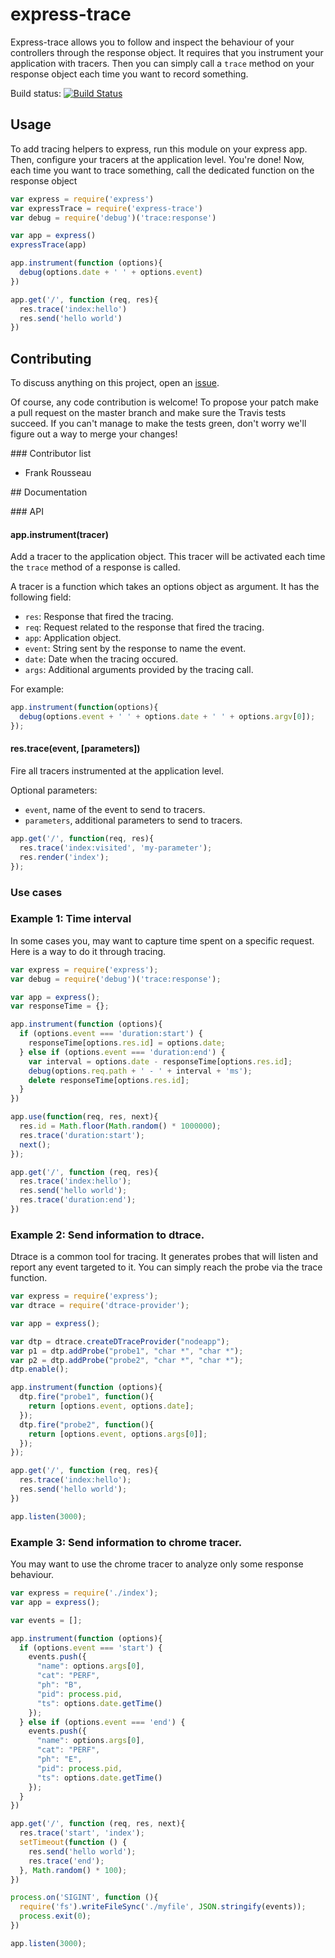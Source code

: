 # express-trace

Express-trace allows you to follow and inspect the
behaviour of your controllers through the response object.  It requires that
you instrument your application with tracers. Then you can simply call a
`trace` method on your response object each time you want to record something.

Build status: [![Build Status](https://travis-ci.org/frankrousseau/express-trace.png?branch=master)](https://travis-ci.org/frankrousseau/express-trace)

## Usage 

To add tracing helpers to express, run this module on your express app.
Then, configure your tracers at the application level. You're done! Now, each
time you want to trace something, call the dedicated function on the response
object

```javascript
var express = require('express')
var expressTrace = require('express-trace')
var debug = require('debug')('trace:response')

var app = express()
expressTrace(app)

app.instrument(function (options){
  debug(options.date + ' ' + options.event)
})

app.get('/', function (req, res){
  res.trace('index:hello')
  res.send('hello world')
})
```


## Contributing

To discuss anything on this project, open an [issue](https://github.com/frankrousseau/express-trace/issues).

Of course, any code contribution is welcome! To propose your patch make a pull
request on the master branch and make sure the Travis tests succeed. If you
can't manage to make the tests green, don't worry we'll figure out a way to
merge your changes!

### Contributor list

* Frank Rousseau


## Documentation

### API

#### app.instrument(tracer)

Add a tracer to the application object. This tracer will be activated each time
the `trace` method of a response is called.

A tracer is a function which takes an options object as argument. It has the
following field:

* `res`: Response that fired the tracing.
* `req`: Request related to the response that fired the tracing.
* `app`: Application object.
* `event`: String sent by the response to name the event.
* `date`: Date when the tracing occured.
* `args`: Additional arguments provided by the tracing call.

For example:

```js
app.instrument(function(options){
  debug(options.event + ' ' + options.date + ' ' + options.argv[0]);
});
```

#### res.trace(event, [parameters])

Fire all tracers instrumented at the application level.

Optional parameters:

- `event`, name of the event to send to tracers.
- `parameters`, additional parameters to send to tracers.

```js
app.get('/', function(req, res){
  res.trace('index:visited', 'my-parameter');
  res.render('index');
});
```


### Use cases


### Example 1: Time interval

In some cases you, may want to capture time spent on a specific request. Here
is a way to do it through tracing.

```js
var express = require('express');
var debug = require('debug')('trace:response');

var app = express();
var responseTime = {};

app.instrument(function (options){
  if (options.event === 'duration:start') {
    responseTime[options.res.id] = options.date;
  } else if (options.event === 'duration:end') {
    var interval = options.date - responseTime[options.res.id];
    debug(options.req.path + ' - ' + interval + 'ms');
    delete responseTime[options.res.id];
  }
})

app.use(function(req, res, next){
  res.id = Math.floor(Math.random() * 1000000);
  res.trace('duration:start');
  next();
});

app.get('/', function (req, res){
  res.trace('index:hello');
  res.send('hello world');
  res.trace('duration:end');
})
```

### Example 2: Send information to dtrace.

Dtrace is a common tool for tracing. It generates probes that will listen and
report any event targeted to it. You can simply reach the probe via the trace
function.

```js
var express = require('express');
var dtrace = require('dtrace-provider');

var app = express();

var dtp = dtrace.createDTraceProvider("nodeapp");
var p1 = dtp.addProbe("probe1", "char *", "char *");
var p2 = dtp.addProbe("probe2", "char *", "char *");
dtp.enable();

app.instrument(function (options){
  dtp.fire("probe1", function(){
    return [options.event, options.date];
  });
  dtp.fire("probe2", function(){
    return [options.event, options.args[0]];
  });
});

app.get('/', function (req, res){
  res.trace('index:hello');
  res.send('hello world');
})

app.listen(3000);
```

### Example 3: Send information to chrome tracer.

You may want to use the chrome tracer to analyze only some response behaviour.

```js
var express = require('./index');
var app = express();

var events = [];

app.instrument(function (options){
  if (options.event === 'start') {
    events.push({
      "name": options.args[0],
      "cat": "PERF",
      "ph": "B",
      "pid": process.pid,
      "ts": options.date.getTime()
    });
  } else if (options.event === 'end') {
    events.push({
      "name": options.args[0],
      "cat": "PERF",
      "ph": "E",
      "pid": process.pid,
      "ts": options.date.getTime()
    });
  }
})

app.get('/', function (req, res, next){
  res.trace('start', 'index');
  setTimeout(function () {
    res.send('hello world');
    res.trace('end');
  }, Math.random() * 100);
})

process.on('SIGINT', function (){
  require('fs').writeFileSync('./myfile', JSON.stringify(events));
  process.exit(0);
})

app.listen(3000);
```
